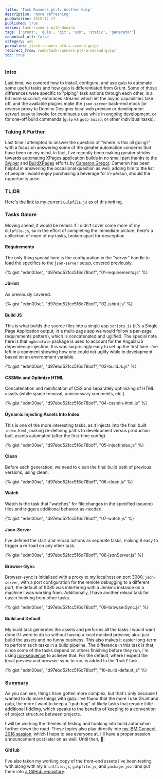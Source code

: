 ```yaml
---
title: 'Task Runners pt.4: Another Gulp'
description: 'more refreshing'
pubDatetime: 2015-12-17
published: true
series: task-runners-with-domino
tags: ['grunt', 'gulp', 'git', 'scm', 'static', 'generator']
canonical_url: false
category: web
permalink: /task-runners-pt4-a-second-gulp/
redirect_from: /web/task-runners-pt4-a-second-gulp/
toc: true
---
```


### Intro

Last time, we covered how to install, configure, and use gulp to automate some useful tasks and how gulp is differentiated from Grunt. Some of those differences were specific to "piping" task actions through each other, is a bit more succinct, embraces streams which let the async capabilities take off, and the available plugins make the `json-server` back-end mock (or reverse proxy to Domino Designer local web preview or development server) easy to invoke for continuous use while in ongoing development, or for one-off build commands (`gulp` vs `gulp build`, or other individual tasks).

### Taking It Further

Last time I attempted to answer the question of "where is this all going?" with a focus on answering some of the greater automation concerns that have been on my mind. In fact, I've recently been making greater strides towards automating XPages application builds in no small part thanks to the [Swiper](https://github.com/camac/Swiper) and [BuildXPages](https://github.com/camac/BuildXPages) efforts by [Cameron Gregor](https://www.gregorbyte.com/). Cameron has been helpful in answering the occasional question as well, adding him to the list of people I would enjoy purchasing a beverage for in-person, should the opportunity arise.

### TL;DR

Here's [the link to my current `Gulpfile.js`](https://gist.github.com/edm00se/d97ebd52fcc516c78bdf#file-gulpfile-js) as of this writing.

### Tasks Galore

Moving ahead, it would be remiss if I didn't cover some more of my `Gulpfile.js`, so in the effort of completing the immediate picture, here's a collection of more of my tasks, broken apart for description.

#### Requirements

The only thing special here is the configuration in the "server" handle to load the specifics to the `json-server` setup, covered previously.

{% gist "edm00se", "d97ebd52fcc516c78bdf", "01-requirements.js" %}

#### JSHint

As previously covered.

{% gist "edm00se", "d97ebd52fcc516c78bdf", "02-jshint.js" %}

#### Build JS

This is what builds the source files into a single app `scripts.js` (it's a Single Page Application output, in a multi-page app we would follow a per-page requirements pattern), which is concatenated and uglified. The special note here is that `ngAnnotate` package is used to account for the AngularJS dependency injection; this was surprisingly easy to set up the first time. I've left in a comment showing how one could not uglify while in development based on an environment variable.

{% gist "edm00se", "d97ebd52fcc516c78bdf", "03-buildJs.js" %}

#### CSSMin and Optimize HTML

Concatenation and minification of CSS and separately optimizing of HTML assets (white space removal, unnecessary comments, etc.).

{% gist "edm00se", "d97ebd52fcc516c78bdf", "04-cssmin-html.js" %}

#### Dynamic Injecting Assets Into Index

This is one of the more interesting tasks, as it injects into the final built `index.html`, making re-defining paths to development versus production built assets automated (after the first-time config).

{% gist "edm00se", "d97ebd52fcc516c78bdf", "05-injectIndex.js" %}

#### Clean

Before each generation, we need to clean the final build path of previous versions, using clean.

{% gist "edm00se", "d97ebd52fcc516c78bdf", "06-clean.js" %}

#### Watch

Watch is the task that "watches" for file changes in the specified (source) files and triggers additional behavior as-needed.

{% gist "edm00se", "d97ebd52fcc516c78bdf", "07-watch.js" %}

#### Json-Server

I've defined the start and reload actions as separate tasks, making it easy to trigger a re-load on any other task.

{% gist "edm00se", "d97ebd52fcc516c78bdf", "08-jsonServer.js" %}

#### Browser-Sync

Browser-sync is initialized with a proxy to my localhost on port 3000, `json-server`, with a port configuration for the remote debugging to a different port; the default of 8080 was interfering with a Jenkins instance on a machine I was working from. Additionally, I have another reload task for easier hooking from other tasks.

{% gist "edm00se", "d97ebd52fcc516c78bdf", "09-browserSync.js" %}

#### Build and Default

My build task generates the assets and performs all the tasks I would want done if I were to do so without having a local mocked preview; aka- just build the assets and no funny business. This also makes it easier long-term to perform such tasks in a build pipeline. The difference in this task is that, since some of the tasks depend on others finishing before they run, I'm using [run-sequence](https://github.com/OverZealous/run-sequence) to achieve that. For the default, where I expect the local preview and browser-sync to run, is added to the 'build' task.

{% gist "edm00se", "d97ebd52fcc516c78bdf", "10-build-default.js" %}

### Summary

As you can see, things have gotten more complex, but that's only because I wanted to do more things with gulp. I've found that the more I use Grunt and gulp, the more I want to keep a "grab bag" of likely tasks that require little additional fiddling, which speaks to the benefits of keeping to a convention of project structure between projects.

I will be working the themes of testing and hooking into build automation further down the road. These topics also play directly into [my IBM Connect 2016 session](https://www-950.ibm.com/events/global/connect/sessions/preview.html?sessionid=AD-1380), which I hope to see everyone at. I'll have a proper session announcement post later on as well. Until then, 🍻!

#### GitHub

I've also taken my working copy of the front-end assets I've been testing with along with my `Gruntfile.js`, `gulpfile.js`, and `package.json` and put them into [a GitHub repository](https://github.com/edm00se/Task-Runners-With-Domino).
